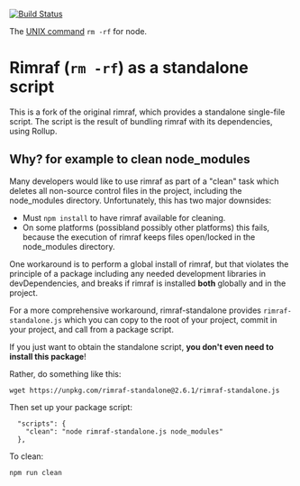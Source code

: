 [![Build Status](https://travis-ci.org/kylecordes/rimraf.svg?branch=master)](https://travis-ci.org/kylecordes/rimraf)

The [UNIX command](http://en.wikipedia.org/wiki/Rm_(Unix)) `rm -rf` for node.

# Rimraf (`rm -rf`) as a standalone script

This is a fork of the original rimraf, which provides a standalone single-file
script. The script is the result of bundling rimraf with its
dependencies, using Rollup.

## Why? for example to clean node_modules

Many developers would like to use rimraf as part of a "clean" task which deletes
all non-source control files in the project, including the node_modules
directory. Unfortunately, this has two major downsides:

* Must `npm install` to have rimraf available for cleaning.
* On some platforms (possibland possibly other platforms) this fails,
  because the execution of rimraf keeps files open/locked in the
  node_modules directory.

One workaround is to perform a global install of rimraf, but that
violates the principle of a package including any needed development libraries
in devDependencies, and breaks if rimraf is installed **both** globally and in
the project.

For a more comprehensive workaround, rimraf-standalone provides
`rimraf-standalone.js` which you can copy to the root of your project, commit in
your project, and call from a package script.

If you just want to obtain the standalone script,
**you don't even need to install this package**!

Rather, do something like this:

```
wget https://unpkg.com/rimraf-standalone@2.6.1/rimraf-standalone.js
```

Then set up your package script:

```
  "scripts": {
    "clean": "node rimraf-standalone.js node_modules"
  },
```

To clean:

```
npm run clean
```
